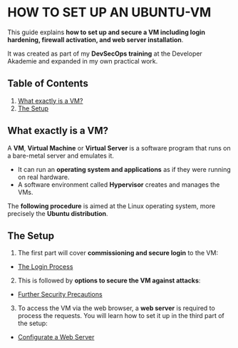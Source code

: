 # HOW TO SET UP AN UBUNTU-VM  

This guide explains **how to set up and secure a VM including login hardening, firewall activation, and web server installation**.  
  
It was created as part of my **DevSecOps training** at the Developer Akademie and expanded in my own practical work.  

## Table of Contents

1. [What exactly is a VM?](#what-exactly-is-a-vm)
1. [The Setup](#the-setup)

## What exactly is a VM?

A **VM**, **Virtual Machine** or **Virtual Server** is a software program that runs on a bare-metal server and emulates it.

* It can run an **operating system and applications** as if they were running on real hardware.  
* A software environment called **Hypervisor** creates and manages the VMs.

The **following procedure** is aimed at the Linux operating system, more precisely the **Ubuntu distribution**.

## The Setup

1. The first part will cover **commissioning and secure login** to the VM:

* [The Login Process](./login.md)

2. This is followed by **options to secure the VM against attacks**:

* [Further Security Precautions](./security.md)

3. To access the VM via the web browser, a **web server** is required to process the requests. You will learn how to set it up in the third part of the setup:

* [Configurate a Web Server](./nginx.md)
